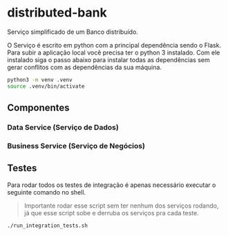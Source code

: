 # distributed-bank

Serviço simplificado de um Banco distribuído.

O Serviço é escrito em python com a principal dependência sendo o
Flask. Para subir a aplicação local você precisa ter o python 3
instalado. Com ele instalado siga o passo abaixo para instalar todas
as dependências sem gerar conflitos com as dependências da sua
máquina.

```bash
python3 -m venv .venv
source .venv/bin/activate
```

## Componentes

### Data Service (Serviço de Dados)

### Business Service (Serviço de Negócios)

## Testes

Para rodar todos os testes de integração é apenas necessário executar
o seguinte comando no shell.

> Importante rodar esse script sem ter nenhum dos serviços rodando, já
> que esse script sobe e derruba os serviços pra cada teste.

```bash
./run_integration_tests.sh
```
